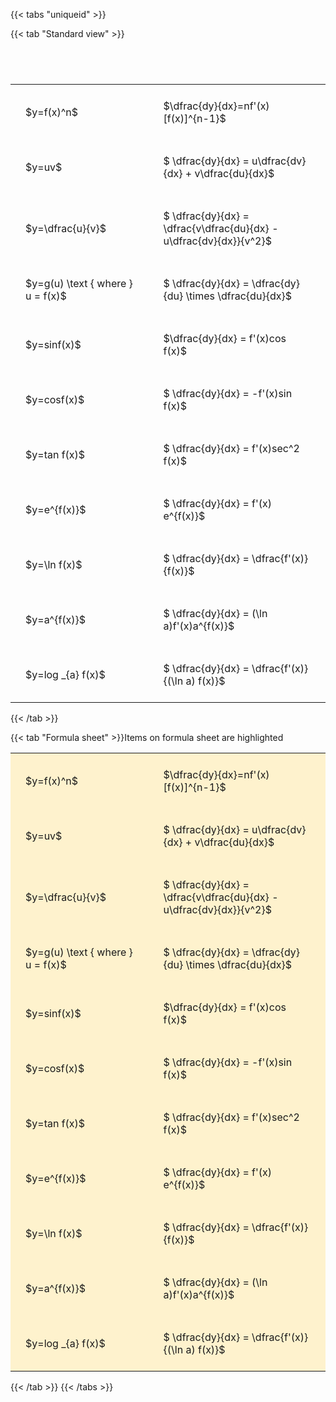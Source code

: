 ---
---

{{< tabs "uniqueid" >}}

{{< tab "Standard view" >}}

#  
<br>
<style type="text/css">
#T_b869e th.col_heading {
  text-align: left;
  font-size: 1em;
}
#T_b869e td {
  text-align: left;
  font-size: 1em;
  padding: 1.5em;
}
#T_b869e_row0_col0, #T_b869e_row1_col0, #T_b869e_row2_col0, #T_b869e_row3_col0, #T_b869e_row4_col0, #T_b869e_row5_col0, #T_b869e_row6_col0, #T_b869e_row7_col0, #T_b869e_row8_col0, #T_b869e_row9_col0, #T_b869e_row10_col0 {
  width: 300px;
  white-space: pre-wrap;
}
#T_b869e_row0_col1, #T_b869e_row1_col1, #T_b869e_row2_col1, #T_b869e_row3_col1, #T_b869e_row4_col1, #T_b869e_row5_col1, #T_b869e_row6_col1, #T_b869e_row7_col1, #T_b869e_row8_col1, #T_b869e_row9_col1, #T_b869e_row10_col1 {
  width: 400px;
  white-space: pre-wrap;
}
</style>
<table id="T_b869e">
  <thead>
  </thead>
  <tbody>
    <tr>
      <td id="T_b869e_row0_col0" class="data row0 col0" >$y=f(x)^n$</td>
      <td id="T_b869e_row0_col1" class="data row0 col1" >$\dfrac{dy}{dx}=nf'(x)[f(x)]^{n-1}$</td>
    </tr>
    <tr>
      <td id="T_b869e_row1_col0" class="data row1 col0" >$y=uv$</td>
      <td id="T_b869e_row1_col1" class="data row1 col1" >$ \dfrac{dy}{dx} = u\dfrac{dv}{dx} + v\dfrac{du}{dx}$</td>
    </tr>
    <tr>
      <td id="T_b869e_row2_col0" class="data row2 col0" >$y=\dfrac{u}{v}$</td>
      <td id="T_b869e_row2_col1" class="data row2 col1" >$ \dfrac{dy}{dx} = \dfrac{v\dfrac{du}{dx} - u\dfrac{dv}{dx}}{v^2}$</td>
    </tr>
    <tr>
      <td id="T_b869e_row3_col0" class="data row3 col0" >$y=g(u) \text { where } u = f(x)$</td>
      <td id="T_b869e_row3_col1" class="data row3 col1" >$ \dfrac{dy}{dx} = \dfrac{dy}{du} \times \dfrac{du}{dx}$</td>
    </tr>
    <tr>
      <td id="T_b869e_row4_col0" class="data row4 col0" >$y=sinf(x)$</td>
      <td id="T_b869e_row4_col1" class="data row4 col1" >$\dfrac{dy}{dx} = f'(x)cos f(x)$</td>
    </tr>
    <tr>
      <td id="T_b869e_row5_col0" class="data row5 col0" >$y=cosf(x)$</td>
      <td id="T_b869e_row5_col1" class="data row5 col1" >$ \dfrac{dy}{dx} = -f'(x)sin f(x)$</td>
    </tr>
    <tr>
      <td id="T_b869e_row6_col0" class="data row6 col0" >$y=tan f(x)$</td>
      <td id="T_b869e_row6_col1" class="data row6 col1" >$ \dfrac{dy}{dx} = f'(x)sec^2 f(x)$</td>
    </tr>
    <tr>
      <td id="T_b869e_row7_col0" class="data row7 col0" >$y=e^{f(x)}$</td>
      <td id="T_b869e_row7_col1" class="data row7 col1" >$ \dfrac{dy}{dx} = f'(x) e^{f(x)}$</td>
    </tr>
    <tr>
      <td id="T_b869e_row8_col0" class="data row8 col0" >$y=\ln f(x)$</td>
      <td id="T_b869e_row8_col1" class="data row8 col1" >$ \dfrac{dy}{dx} = \dfrac{f'(x)}{f(x)}$</td>
    </tr>
    <tr>
      <td id="T_b869e_row9_col0" class="data row9 col0" >$y=a^{f(x)}$</td>
      <td id="T_b869e_row9_col1" class="data row9 col1" >$ \dfrac{dy}{dx} = (\ln a)f'(x)a^{f(x)}$</td>
    </tr>
    <tr>
      <td id="T_b869e_row10_col0" class="data row10 col0" >$y=log _{a} f(x)$</td>
      <td id="T_b869e_row10_col1" class="data row10 col1" >$ \dfrac{dy}{dx} = \dfrac{f'(x)}{(\ln a) f(x)}$</td>
    </tr>
  </tbody>
</table>
{{< /tab >}}

{{< tab "Formula sheet" >}}Items on formula sheet are highlighted<style type="text/css">
#T_9eb7f th.col_heading {
  text-align: left;
  font-size: 1em;
}
#T_9eb7f td {
  text-align: left;
  font-size: 1em;
  padding: 1.5em;
}
#T_9eb7f_row0_col0, #T_9eb7f_row1_col0, #T_9eb7f_row2_col0, #T_9eb7f_row3_col0, #T_9eb7f_row4_col0, #T_9eb7f_row5_col0, #T_9eb7f_row6_col0, #T_9eb7f_row7_col0, #T_9eb7f_row8_col0, #T_9eb7f_row9_col0, #T_9eb7f_row10_col0 {
  width: 300px;
  background-color: rgba(255,194,10, 0.2);
  white-space: pre-wrap;
}
#T_9eb7f_row0_col1, #T_9eb7f_row1_col1, #T_9eb7f_row2_col1, #T_9eb7f_row3_col1, #T_9eb7f_row4_col1, #T_9eb7f_row5_col1, #T_9eb7f_row6_col1, #T_9eb7f_row7_col1, #T_9eb7f_row8_col1, #T_9eb7f_row9_col1, #T_9eb7f_row10_col1 {
  width: 400px;
  background-color: rgba(255,194,10, 0.2);
  white-space: pre-wrap;
}
</style>
<table id="T_9eb7f">
  <thead>
  </thead>
  <tbody>
    <tr>
      <td id="T_9eb7f_row0_col0" class="data row0 col0" >$y=f(x)^n$</td>
      <td id="T_9eb7f_row0_col1" class="data row0 col1" >$\dfrac{dy}{dx}=nf'(x)[f(x)]^{n-1}$</td>
    </tr>
    <tr>
      <td id="T_9eb7f_row1_col0" class="data row1 col0" >$y=uv$</td>
      <td id="T_9eb7f_row1_col1" class="data row1 col1" >$ \dfrac{dy}{dx} = u\dfrac{dv}{dx} + v\dfrac{du}{dx}$</td>
    </tr>
    <tr>
      <td id="T_9eb7f_row2_col0" class="data row2 col0" >$y=\dfrac{u}{v}$</td>
      <td id="T_9eb7f_row2_col1" class="data row2 col1" >$ \dfrac{dy}{dx} = \dfrac{v\dfrac{du}{dx} - u\dfrac{dv}{dx}}{v^2}$</td>
    </tr>
    <tr>
      <td id="T_9eb7f_row3_col0" class="data row3 col0" >$y=g(u) \text { where } u = f(x)$</td>
      <td id="T_9eb7f_row3_col1" class="data row3 col1" >$ \dfrac{dy}{dx} = \dfrac{dy}{du} \times \dfrac{du}{dx}$</td>
    </tr>
    <tr>
      <td id="T_9eb7f_row4_col0" class="data row4 col0" >$y=sinf(x)$</td>
      <td id="T_9eb7f_row4_col1" class="data row4 col1" >$\dfrac{dy}{dx} = f'(x)cos f(x)$</td>
    </tr>
    <tr>
      <td id="T_9eb7f_row5_col0" class="data row5 col0" >$y=cosf(x)$</td>
      <td id="T_9eb7f_row5_col1" class="data row5 col1" >$ \dfrac{dy}{dx} = -f'(x)sin f(x)$</td>
    </tr>
    <tr>
      <td id="T_9eb7f_row6_col0" class="data row6 col0" >$y=tan f(x)$</td>
      <td id="T_9eb7f_row6_col1" class="data row6 col1" >$ \dfrac{dy}{dx} = f'(x)sec^2 f(x)$</td>
    </tr>
    <tr>
      <td id="T_9eb7f_row7_col0" class="data row7 col0" >$y=e^{f(x)}$</td>
      <td id="T_9eb7f_row7_col1" class="data row7 col1" >$ \dfrac{dy}{dx} = f'(x) e^{f(x)}$</td>
    </tr>
    <tr>
      <td id="T_9eb7f_row8_col0" class="data row8 col0" >$y=\ln f(x)$</td>
      <td id="T_9eb7f_row8_col1" class="data row8 col1" >$ \dfrac{dy}{dx} = \dfrac{f'(x)}{f(x)}$</td>
    </tr>
    <tr>
      <td id="T_9eb7f_row9_col0" class="data row9 col0" >$y=a^{f(x)}$</td>
      <td id="T_9eb7f_row9_col1" class="data row9 col1" >$ \dfrac{dy}{dx} = (\ln a)f'(x)a^{f(x)}$</td>
    </tr>
    <tr>
      <td id="T_9eb7f_row10_col0" class="data row10 col0" >$y=log _{a} f(x)$</td>
      <td id="T_9eb7f_row10_col1" class="data row10 col1" >$ \dfrac{dy}{dx} = \dfrac{f'(x)}{(\ln a) f(x)}$</td>
    </tr>
  </tbody>
</table>
{{< /tab >}}
{{< /tabs >}}